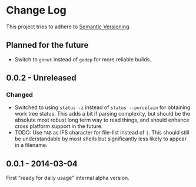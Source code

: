 # Change Log
This project tries to adhere to [Semantic Versioning](http://semver.org/).

## Planned for the future
- Switch to `gonut` instead of `godep` for more reliable builds.

## 0.0.2 - Unreleased
### Changed
- Switched to using `status -z` instead of `status --porcelain` for obtaining
  work tree status.  This adds a bit if parsing complexity, but should be the
  absolute most robust long term way to read things, and should enhance cross
  platform support in the future.
- TODO: Use `TAB` as IFS character for file-list instead of `|`. This should
  still be understandable by most shells but significantly less likely to appear
  in a filename.

## 0.0.1 - 2014-03-04
First "ready for daily usage" internal alpha version.
